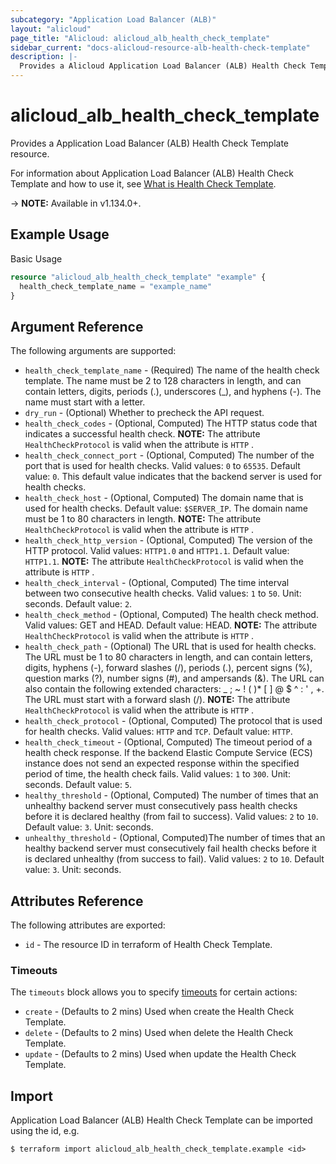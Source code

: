 ```yaml
---
subcategory: "Application Load Balancer (ALB)"
layout: "alicloud"
page_title: "Alicloud: alicloud_alb_health_check_template"
sidebar_current: "docs-alicloud-resource-alb-health-check-template"
description: |-
  Provides a Alicloud Application Load Balancer (ALB) Health Check Template resource.
---
```


# alicloud\_alb\_health\_check\_template

Provides a Application Load Balancer (ALB) Health Check Template resource.

For information about Application Load Balancer (ALB) Health Check Template and how to use it, see [What is Health Check Template](https://www.alibabacloud.com/help/doc-detail/214343.htm).

-> **NOTE:** Available in v1.134.0+.

## Example Usage

Basic Usage

```terraform
resource "alicloud_alb_health_check_template" "example" {
  health_check_template_name = "example_name"
}
```

## Argument Reference

The following arguments are supported:
* `health_check_template_name` - (Required) The name of the health check template.  The name must be 2 to 128 characters in length, and can contain letters, digits, periods (.), underscores (_), and hyphens (-). The name must start with a letter.
* `dry_run` - (Optional) Whether to precheck the API request.
* `health_check_codes` - (Optional, Computed) The HTTP status code that indicates a successful health check. **NOTE:** The attribute `HealthCheckProtocol` is valid when the attribute is  `HTTP` .
* `health_check_connect_port` - (Optional, Computed) The number of the port that is used for health checks.  Valid values: `0` to `65535`.  Default value: `0`. This default value indicates that the backend server is used for health checks.
* `health_check_host` - (Optional, Computed) The domain name that is used for health checks. Default value:  `$SERVER_IP`. The domain name must be 1 to 80 characters in length.  **NOTE:** The attribute `HealthCheckProtocol` is valid when the attribute is  `HTTP` .
* `health_check_http_version` - (Optional, Computed) The version of the HTTP protocol.  Valid values: `HTTP1.0` and `HTTP1.1`.  Default value: `HTTP1.1`. **NOTE:** The attribute `HealthCheckProtocol` is valid when the attribute is  `HTTP` .
* `health_check_interval` - (Optional, Computed) The time interval between two consecutive health checks.  Valid values: `1` to `50`. Unit: seconds.  Default value: `2`.
* `health_check_method` - (Optional, Computed) The health check method.  Valid values: GET and HEAD.  Default value: HEAD. **NOTE:** The attribute `HealthCheckProtocol` is valid when the attribute is  `HTTP` .
* `health_check_path` - (Optional) The URL that is used for health checks.  The URL must be 1 to 80 characters in length, and can contain letters, digits, hyphens (-), forward slashes (/), periods (.), percent signs (%), question marks (?), number signs (#), and ampersands (&). The URL can also contain the following extended characters: _ ; ~ ! ( )* [ ] @ $ ^ : ' , +. The URL must start with a forward slash (/). **NOTE:** The attribute `HealthCheckProtocol` is valid when the attribute is  `HTTP` .
* `health_check_protocol` - (Optional, Computed) The protocol that is used for health checks.  Valid values: `HTTP` and `TCP`.  Default value: `HTTP`.
* `health_check_timeout` - (Optional, Computed) The timeout period of a health check response. If the backend Elastic Compute Service (ECS) instance does not send an expected response within the specified period of time, the health check fails.  Valid values: `1` to `300`. Unit: seconds.  Default value: `5`.
* `healthy_threshold` - (Optional, Computed) The number of times that an unhealthy backend server must consecutively pass health checks before it is declared healthy (from fail to success).  Valid values: `2` to `10`.  Default value: `3`. Unit: seconds.
* `unhealthy_threshold` - (Optional, Computed)The number of times that an healthy backend server must consecutively fail health checks before it is declared unhealthy (from success to fail). Valid values: `2` to `10`.  Default value: `3`. Unit: seconds.

## Attributes Reference

The following attributes are exported:

* `id` - The resource ID in terraform of Health Check Template.

### Timeouts

The `timeouts` block allows you to specify [timeouts](https://www.terraform.io/docs/configuration-0-11/resources.html#timeouts) for certain actions:

* `create` - (Defaults to 2 mins) Used when create the Health Check Template.
* `delete` - (Defaults to 2 mins) Used when delete the Health Check Template.
* `update` - (Defaults to 2 mins) Used when update the Health Check Template.

## Import

Application Load Balancer (ALB) Health Check Template can be imported using the id, e.g.

```shell
$ terraform import alicloud_alb_health_check_template.example <id>
```
